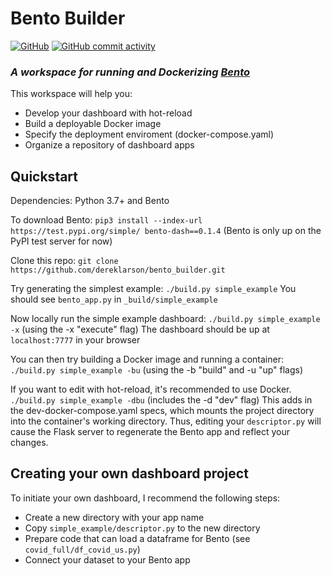 # Bento Builder

[![GitHub](https://img.shields.io/github/license/dereklarson/bento?style=for-the-badge)](https://github.com/dereklarson/bento/blob/master/LICENSE)
[![GitHub commit activity](https://img.shields.io/github/commit-activity/m/dereklarson/bento?style=for-the-badge)](https://github.com/dereklarson/bento/graphs/contributors)

### *A workspace for running and Dockerizing [Bento](https://github.com/dereklarson/bento)*

This workspace will help you:
* Develop your dashboard with hot-reload
* Build a deployable Docker image
* Specify the deployment enviroment (docker-compose.yaml)
* Organize a repository of dashboard apps

## Quickstart
Dependencies: Python 3.7+ and Bento

To download Bento:
`pip3 install --index-url https://test.pypi.org/simple/ bento-dash==0.1.4`
(Bento is only up on the PyPI test server for now)

Clone this repo:
`git clone https://github.com/dereklarson/bento_builder.git`

Try generating the simplest example:
`./build.py simple_example`
You should see `bento_app.py` in `_build/simple_example`

Now locally run the simple example dashboard:
`./build.py simple_example -x` (using the -x "execute" flag)
The dashboard should be up at `localhost:7777` in your browser

You can then try building a Docker image and running a container:
`./build.py simple_example -bu` (using the -b "build" and -u "up" flags)

If you want to edit with hot-reload, it's recommended to use Docker. 
`./build.py simple_example -dbu` (includes the -d "dev" flag)
This adds in the dev-docker-compose.yaml specs, which mounts the project directory
into the container's working directory. Thus, editing your `descriptor.py` will cause
the Flask server to regenerate the Bento app and reflect your changes.

## Creating your own dashboard project

To initiate your own dashboard, I recommend the following steps:
* Create a new directory with your app name
* Copy `simple_example/descriptor.py` to the new directory
* Prepare code that can load a dataframe for Bento (see `covid_full/df_covid_us.py`)
* Connect your dataset to your Bento app
